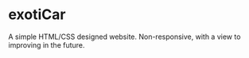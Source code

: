 # exotiCar

A simple HTML/CSS designed website. Non-responsive, with a view to improving in the future.
